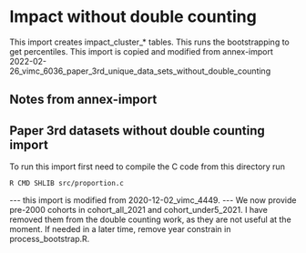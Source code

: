 # Impact without double counting

This import creates impact_cluster_* tables. This runs the bootstrapping to get percentiles. This import is copied and modified from annex-import 2022-02-26_vimc_6036_paper_3rd_unique_data_sets_without_double_counting

## Notes from annex-import

## Paper 3rd datasets without double counting import

To run this import first need to compile the C code from this directory run
```
R CMD SHLIB src/proportion.c
```


--- this import is modified from 2020-12-02_vimc_4449.
--- We now provide pre-2000 cohorts in cohort_all_2021 and cohort_under5_2021. I have removed them from the double counting work, as they are not useful at the moment. If needed in a later time, remove year constrain in process_bootstrap.R.
